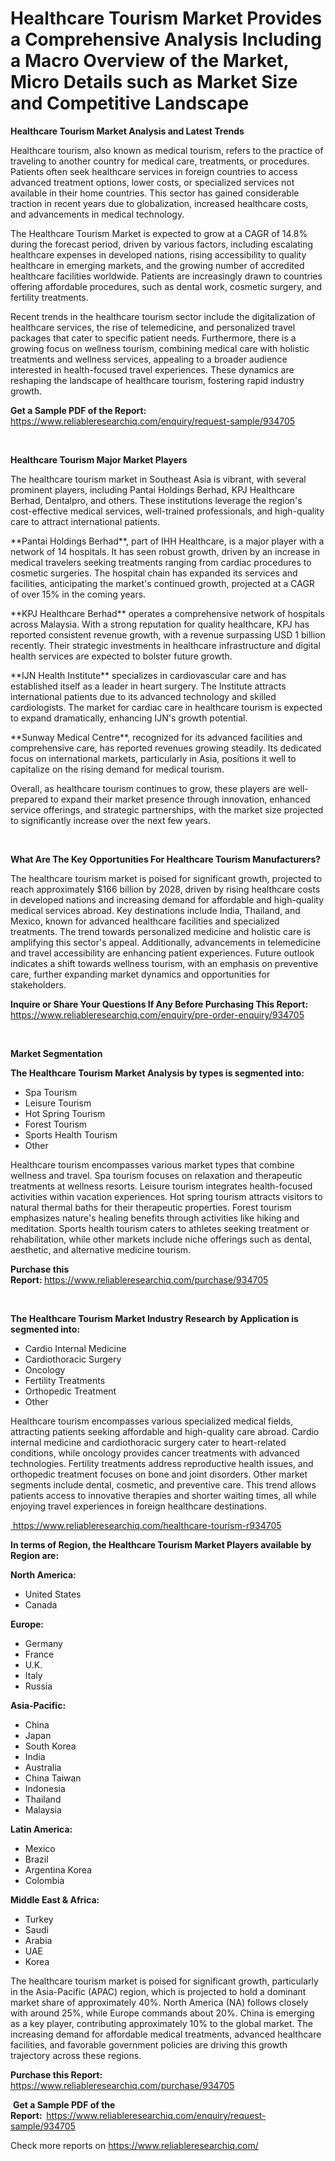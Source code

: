 <p><h1>Healthcare Tourism Market Provides a Comprehensive Analysis Including a Macro Overview of the Market, Micro Details such as Market Size and Competitive Landscape</h1></p><p><strong>Healthcare Tourism Market Analysis and Latest Trends</strong></p>
<p><p>Healthcare tourism, also known as medical tourism, refers to the practice of traveling to another country for medical care, treatments, or procedures. Patients often seek healthcare services in foreign countries to access advanced treatment options, lower costs, or specialized services not available in their home countries. This sector has gained considerable traction in recent years due to globalization, increased healthcare costs, and advancements in medical technology.</p><p>The Healthcare Tourism Market is expected to grow at a CAGR of 14.8% during the forecast period, driven by various factors, including escalating healthcare expenses in developed nations, rising accessibility to quality healthcare in emerging markets, and the growing number of accredited healthcare facilities worldwide. Patients are increasingly drawn to countries offering affordable procedures, such as dental work, cosmetic surgery, and fertility treatments.</p><p>Recent trends in the healthcare tourism sector include the digitalization of healthcare services, the rise of telemedicine, and personalized travel packages that cater to specific patient needs. Furthermore, there is a growing focus on wellness tourism, combining medical care with holistic treatments and wellness services, appealing to a broader audience interested in health-focused travel experiences. These dynamics are reshaping the landscape of healthcare tourism, fostering rapid industry growth.</p></p>
<p><strong>Get a Sample PDF of the Report:&nbsp;</strong> <a href="https://www.reliableresearchiq.com/enquiry/request-sample/934705?utm_campaign=2463&utm_medium=2&utm_source=Github&utm_content=ia&utm_term=07032025&utm_id=healthcare-tourism">https://www.reliableresearchiq.com/enquiry/request-sample/934705</a></p>
<p>&nbsp;</p>
<p><strong>Healthcare Tourism Major Market Players</strong></p>
<p><p>The healthcare tourism market in Southeast Asia is vibrant, with several prominent players, including Pantai Holdings Berhad, KPJ Healthcare Berhad, Dentalpro, and others. These institutions leverage the region's cost-effective medical services, well-trained professionals, and high-quality care to attract international patients.</p><p>**Pantai Holdings Berhad**, part of IHH Healthcare, is a major player with a network of 14 hospitals. It has seen robust growth, driven by an increase in medical travelers seeking treatments ranging from cardiac procedures to cosmetic surgeries. The hospital chain has expanded its services and facilities, anticipating the market's continued growth, projected at a CAGR of over 15% in the coming years.</p><p>**KPJ Healthcare Berhad** operates a comprehensive network of hospitals across Malaysia. With a strong reputation for quality healthcare, KPJ has reported consistent revenue growth, with a revenue surpassing USD 1 billion recently. Their strategic investments in healthcare infrastructure and digital health services are expected to bolster future growth.</p><p>**IJN Health Institute** specializes in cardiovascular care and has established itself as a leader in heart surgery. The Institute attracts international patients due to its advanced technology and skilled cardiologists. The market for cardiac care in healthcare tourism is expected to expand dramatically, enhancing IJN's growth potential.</p><p>**Sunway Medical Centre**, recognized for its advanced facilities and comprehensive care, has reported revenues growing steadily. Its dedicated focus on international markets, particularly in Asia, positions it well to capitalize on the rising demand for medical tourism.</p><p>Overall, as healthcare tourism continues to grow, these players are well-prepared to expand their market presence through innovation, enhanced service offerings, and strategic partnerships, with the market size projected to significantly increase over the next few years.</p></p>
<p>&nbsp;</p>
<p><strong>What Are The Key Opportunities For Healthcare Tourism Manufacturers?</strong></p>
<p><p>The healthcare tourism market is poised for significant growth, projected to reach approximately $166 billion by 2028, driven by rising healthcare costs in developed nations and increasing demand for affordable and high-quality medical services abroad. Key destinations include India, Thailand, and Mexico, known for advanced healthcare facilities and specialized treatments. The trend towards personalized medicine and holistic care is amplifying this sector's appeal. Additionally, advancements in telemedicine and travel accessibility are enhancing patient experiences. Future outlook indicates a shift towards wellness tourism, with an emphasis on preventive care, further expanding market dynamics and opportunities for stakeholders.</p></p>
<p><strong>Inquire or Share Your Questions If Any Before Purchasing This Report:</strong> <a href="https://www.reliableresearchiq.com/enquiry/pre-order-enquiry/934705?utm_campaign=2463&utm_medium=2&utm_source=Github&utm_content=ia&utm_term=07032025&utm_id=healthcare-tourism">https://www.reliableresearchiq.com/enquiry/pre-order-enquiry/934705</a></p>
<p>&nbsp;</p>
<p><strong>Market Segmentation</strong></p>
<p><strong>The Healthcare Tourism Market Analysis by types is segmented into:</strong></p>
<p><ul><li>Spa Tourism</li><li>Leisure Tourism</li><li>Hot Spring Tourism</li><li>Forest Tourism</li><li>Sports Health Tourism</li><li>Other</li></ul></p>
<p><p>Healthcare tourism encompasses various market types that combine wellness and travel. Spa tourism focuses on relaxation and therapeutic treatments at wellness resorts. Leisure tourism integrates health-focused activities within vacation experiences. Hot spring tourism attracts visitors to natural thermal baths for their therapeutic properties. Forest tourism emphasizes nature's healing benefits through activities like hiking and meditation. Sports health tourism caters to athletes seeking treatment or rehabilitation, while other markets include niche offerings such as dental, aesthetic, and alternative medicine tourism.</p></p>
<p><strong>Purchase this Report:&nbsp;</strong><a href="https://www.reliableresearchiq.com/purchase/934705?utm_campaign=2463&utm_medium=2&utm_source=Github&utm_content=ia&utm_term=07032025&utm_id=healthcare-tourism">https://www.reliableresearchiq.com/purchase/934705</a></p>
<p>&nbsp;</p>
<p><strong>The Healthcare Tourism Market Industry Research by Application is segmented into:</strong></p>
<p><ul><li>Cardio Internal Medicine</li><li>Cardiothoracic Surgery</li><li>Oncology</li><li>Fertility Treatments</li><li>Orthopedic Treatment</li><li>Other</li></ul></p>
<p><p>Healthcare tourism encompasses various specialized medical fields, attracting patients seeking affordable and high-quality care abroad. Cardio internal medicine and cardiothoracic surgery cater to heart-related conditions, while oncology provides cancer treatments with advanced technologies. Fertility treatments address reproductive health issues, and orthopedic treatment focuses on bone and joint disorders. Other market segments include dental, cosmetic, and preventive care. This trend allows patients access to innovative therapies and shorter waiting times, all while enjoying travel experiences in foreign healthcare destinations.</p></p>
<p><a href="https://www.reliableresearchiq.com/healthcare-tourism-r934705?utm_campaign=2463&utm_medium=2&utm_source=Github&utm_content=ia&utm_term=07032025&utm_id=healthcare-tourism">&nbsp;https://www.reliableresearchiq.com/healthcare-tourism-r934705</a></p>
<p><strong>In terms of Region, the Healthcare Tourism Market Players available by Region are:</strong></p>
<p>
    <p> <strong> North America: </strong>
        <ul>
            <li>United States</li>
            <li>Canada</li>
        </ul>
        </p> 
    <p> <strong> Europe: </strong>
        <ul>
            <li>Germany</li>
            <li>France</li>
            <li>U.K.</li>
            <li>Italy</li>
            <li>Russia</li>
        </ul>
        </p> 
    <p> <strong> Asia-Pacific: </strong>
        <ul>
            <li>China</li>
            <li>Japan</li>
            <li>South Korea</li>
            <li>India</li>
            <li>Australia</li>
            <li>China Taiwan</li>
            <li>Indonesia</li>
            <li>Thailand</li>
            <li>Malaysia</li>
        </ul>
        </p> 
    <p> <strong> Latin America: </strong>
        <ul>
            <li>Mexico</li>
            <li>Brazil</li>
            <li>Argentina Korea</li>
            <li>Colombia</li>
        </ul>
        </p> 
    <p> <strong> Middle East & Africa: </strong>
        <ul>
            <li>Turkey</li>
            <li>Saudi</li>
            <li>Arabia</li>
            <li>UAE</li>
            <li>Korea</li>
        </ul>
    </p>
    </p>
<p><p>The healthcare tourism market is poised for significant growth, particularly in the Asia-Pacific (APAC) region, which is projected to hold a dominant market share of approximately 40%. North America (NA) follows closely with around 25%, while Europe commands about 20%. China is emerging as a key player, contributing approximately 10% to the global market. The increasing demand for affordable medical treatments, advanced healthcare facilities, and favorable government policies are driving this growth trajectory across these regions.</p></p>
<p><strong>Purchase this Report: </strong><a href="https://www.reliableresearchiq.com/purchase/934705?utm_campaign=2463&utm_medium=2&utm_source=Github&utm_content=ia&utm_term=07032025&utm_id=healthcare-tourism">https://www.reliableresearchiq.com/purchase/934705</a></p>
<p>&nbsp;<strong>Get a Sample PDF of the Report:&nbsp;&nbsp;</strong><a href="https://www.reliableresearchiq.com/enquiry/request-sample/934705?utm_campaign=2463&utm_medium=2&utm_source=Github&utm_content=ia&utm_term=07032025&utm_id=healthcare-tourism">https://www.reliableresearchiq.com/enquiry/request-sample/934705</a></p>
<p><strong></strong></p>
<p>Check more reports on <a href="https://www.reliableresearchiq.com/?utm_campaign=2463&utm_medium=2&utm_source=Github&utm_content=ia&utm_term=07032025&utm_id=healthcare-tourism">https://www.reliableresearchiq.com/</a></p>